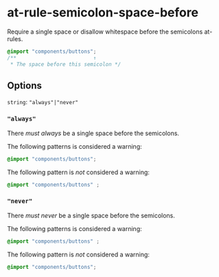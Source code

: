 # at-rule-semicolon-space-before

Require a single space or disallow whitespace before the semicolons at-rules.

```css
@import "components/buttons";
/**                         ↑
 * The space before this semicolon */
```

## Options

`string`: `"always"|"never"`

### `"always"`

There *must always* be a single space before the semicolons.

The following patterns is considered a warning:

```css
@import "components/buttons";
```

The following pattern is *not* considered a warning:

```css
@import "components/buttons" ;
```

### `"never"`

There *must never* be a single space before the semicolons.

The following patterns is considered a warning:

```css
@import "components/buttons" ;
```

The following pattern is *not* considered a warning:

```css
@import "components/buttons";
```
